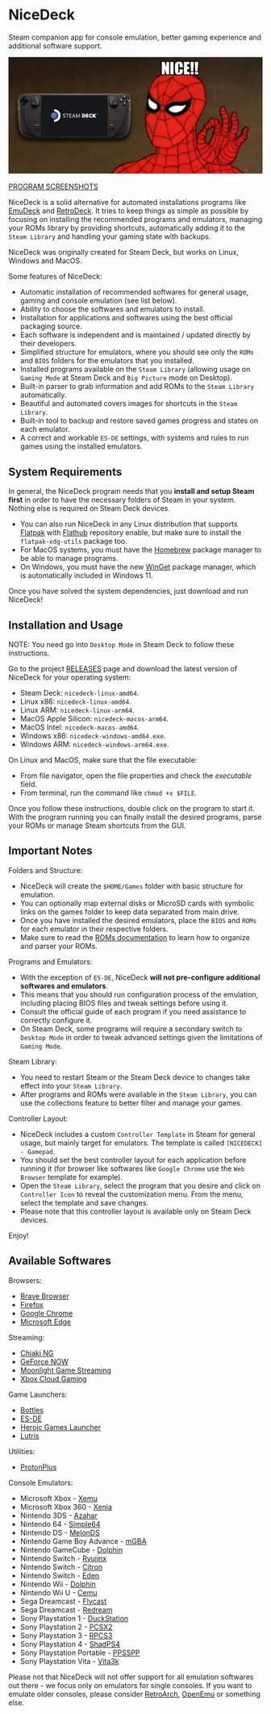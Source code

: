 # NiceDeck

Steam companion app for console emulation, better gaming experience and additional software support.

![Nice!](./nice.jpg?raw=true)

[PROGRAM SCREENSHOTS](./screenshots/)

NiceDeck is a solid alternative for automated installations programs like [EmuDeck](https://github.com/dragoonDorise/EmuDeck) and [RetroDeck](https://github.com/XargonWan/RetroDECK). It tries to keep things as simple as possible by focusing on installing the recommended programs and emulators, managing your ROMs library by providing shortcuts, automatically adding it to the ``Steam Library`` and handling your gaming state with backups. 

NiceDeck was originally created for Steam Deck, but works on Linux, Windows and MacOS.

Some features of NiceDeck:

- Automatic installation of recommended softwares for general usage, gaming and console emulation (see list below).
- Ability to choose the softwares and emulators to install.
- Installation for applications and softwares using the best official packaging source.
- Each software is independent and is maintained / updated directly by their developers.
- Simplified structure for emulators, where you should see only the ``ROMs`` and ``BIOS`` folders for the emulators that you installed.
- Installed programs available on the ``Steam Library`` (allowing usage on ``Gaming Mode`` at Steam Deck and ``Big Picture`` mode on Desktop).
- Built-in parser to grab information and add ROMs to the ``Steam Library`` automatically.
- Beautiful and automated covers images for shortcuts in the ``Steam Library``.
- Built-in tool to backup and restore saved games progress and states on each emulator.
- A correct and workable ``ES-DE`` settings, with systems and rules to run games using the installed emulators.

## System Requirements

In general, the NiceDeck program needs that you **install and setup Steam first** in order to have the necessary folders of Steam in your system. Nothing else is required on Steam Deck devices.

- You can also run NiceDeck in any Linux distribution that supports [Flatpak](https://flatpak.org/) with [Flathub](https://flathub.org) repository enable, but make sure to install the ``flatpak-xdg-utils`` package too.
- For MacOS systems, you must have the [Homebrew](https://brew.sh/) package manager to be able to manage programs. 
- On Windows, you must have the new [WinGet](https://github.com/microsoft/winget-cli) package manager, which is automatically included in Windows 11.

Once you have solved the system dependencies, just download and run NiceDeck!

## Installation and Usage

NOTE: You need go into ``Desktop Mode`` in Steam Deck to follow these instructions.

Go to the project [RELEASES](https://github.com/mateussouzaweb/nicedeck/releases) page and download the latest version of NiceDeck for your operating system:

- Steam Deck: ``nicedeck-linux-amd64``.
- Linux x86: ``nicedeck-linux-amd64``.
- Linux ARM: ``nicedeck-linux-arm64``.
- MacOS Apple Silicon: ``nicedeck-macos-arm64``.
- MacOS Intel: ``nicedeck-macos-amd64``.
- Windows x86: ``nicedeck-windows-amd64.exe``.
- Windows ARM: ``nicedeck-windows-arm64.exe``.

On Linux and MacOS, make sure that the file executable: 

- From file navigator, open the file properties and check the *executable* field.
- From terminal, run the command  like ``chmod +x $FILE``.

Once you follow these instructions, double click on the program to start it. With the program running you can finally install the desired programs, parse your ROMs or manage Steam shortcuts from the GUI.

## Important Notes

Folders and Structure:

- NiceDeck will create the ``$HOME/Games`` folder with basic structure for emulation.
- You can optionally map external disks or MicroSD cards with symbolic links on the games folder to keep data separated from main drive.
- Once you have installed the desired emulators, place the ``BIOS`` and ``ROMs`` for each emulator in their respective folders.
- Make sure to read the [ROMs documentation](docs/ROMs.md) to learn how to organize and parser your ROMs.

Programs and Emulators:

- With the exception of ``ES-DE``, NiceDeck **will not pre-configure additional softwares and emulators**.
- This means that you should run configuration process of the emulation, including placing BIOS files and tweak settings before using it. 
- Consult the official guide of each program if you need assistance to correctly configure it.
- On Steam Deck, some programs will require a secondary switch to ``Desktop Mode`` in order to tweak advanced settings given the limitations of ``Gaming Mode``. 

Steam Library:

- You need to restart Steam or the Steam Deck device to changes take effect into your ``Steam Library``.
- After programs and ROMs were available in the ``Steam Library``, you can use the collections feature to better filter and manage your games.

Controller Layout:

- NiceDeck includes a custom ``Controller Template`` in Steam for general usage, but mainly target for emulators. The template is called ``[NICEDECK] - Gamepad``.
- You should set the best controller layout for each application before running it (for browser like softwares like ``Google Chrome`` use the ``Web Browser`` template for example).
- Open the ``Steam Library``, select the program that you desire and click on ``Controller Icon`` to reveal the customization menu. From the menu, select the template and save changes.
- Please note that this controller layout is available only on Steam Deck devices.

Enjoy!

## Available Softwares

Browsers:

- [Brave Browser](https://brave.com)
- [Firefox](https://www.mozilla.org/en-US/firefox)
- [Google Chrome](https://www.google.com/intl/en_us/chrome)
- [Microsoft Edge](https://www.microsoft.com/en-us/edge)

Streaming:

- [Chiaki NG](https://streetpea.github.io/chiaki-ng)
- [GeForce NOW](https://www.nvidia.com/geforce-now)
- [Moonlight Game Streaming](https://moonlight-stream.org)
- [Xbox Cloud Gaming](https://www.xbox.com/cloud-gaming)

Game Launchers:

- [Bottles](https://usebottles.com)
- [ES-DE](https://es-de.org)
- [Heroic Games Launcher](https://heroicgameslauncher.com)
- [Lutris](https://lutris.net)

Utilities:

- [ProtonPlus](https://github.com/Vysp3r/ProtonPlus)

Console Emulators:

- Microsoft Xbox - [Xemu](https://xemu.app)
- Microsoft Xbox 360 - [Xenia](https://xenia.jp)
- Nintendo 3DS - [Azahar](https://azahar-emu.org)
- Nintendo 64 - [Simple64](https://simple64.github.io)
- Nintendo DS - [MelonDS](https://melonds.kuribo64.net)
- Nintendo Game Boy Advance - [mGBA](https://mgba.io)
- Nintendo GameCube - [Dolphin](https://dolphin-emu.org)
- Nintendo Switch - [Ryujinx](https://ryujinx.app)
- Nintendo Switch - [Citron](https://citron-emu.org)
- Nintendo Switch - [Eden](https://eden-emu.dev)
- Nintendo Wii - [Dolphin](https://dolphin-emu.org)
- Nintendo Wii U - [Cemu](https://cemu.info)
- Sega Dreamcast - [Flycast](https://github.com/flyinghead/flycast)
- Sega Dreamcast - [Redream](https://redream.io)
- Sony Playstation 1 - [DuckStation](https://www.duckstation.org)
- Sony Playstation 2 - [PCSX2](https://pcsx2.net)
- Sony Playstation 3 - [RPCS3](https://rpcs3.net)
- Sony Playstation 4 - [ShadPS4](https://shadps4.net)
- Sony Playstation Portable - [PPSSPP](https://www.ppsspp.org)
- Sony Playstation Vita - [Vita3k](https://vita3k.org)

Please not that NiceDeck will not offer support for all emulation softwares out there - we focus only on emulators for single consoles. If you want to emulate older consoles, please consider [RetroArch](https://www.retroarch.com), [OpenEmu](https://openemu.org/) or something else.
